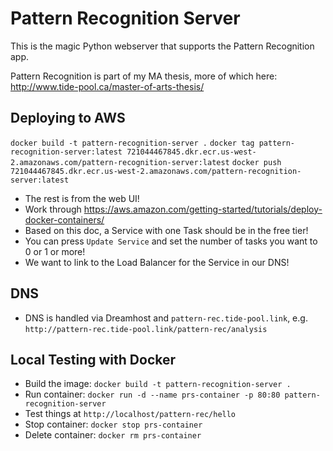 # Pattern Recognition Server

This is the magic Python webserver that supports the Pattern Recognition app.

Pattern Recognition is part of my MA thesis, more of which here:  http://www.tide-pool.ca/master-of-arts-thesis/

## Deploying to AWS
`docker build -t pattern-recognition-server .`
`docker tag pattern-recognition-server:latest 721044467845.dkr.ecr.us-west-2.amazonaws.com/pattern-recognition-server:latest`
`docker push 721044467845.dkr.ecr.us-west-2.amazonaws.com/pattern-recognition-server:latest`

- The rest is from the web UI!
- Work through https://aws.amazon.com/getting-started/tutorials/deploy-docker-containers/
- Based on this doc, a Service with one Task should be in the free tier!
- You can press `Update Service` and set the number of tasks you want to 0 or 1 or more!
- We want to link to the Load Balancer for the Service in our DNS!

## DNS
- DNS is handled via Dreamhost and `pattern-rec.tide-pool.link`, e.g. `http://pattern-rec.tide-pool.link/pattern-rec/analysis`

## Local Testing with Docker
- Build the image: `docker build -t pattern-recognition-server .`
- Run container:  `docker run -d --name prs-container -p 80:80 pattern-recognition-server`
- Test things at `http://localhost/pattern-rec/hello`
- Stop container: `docker stop prs-container`
- Delete container: `docker rm prs-container`


